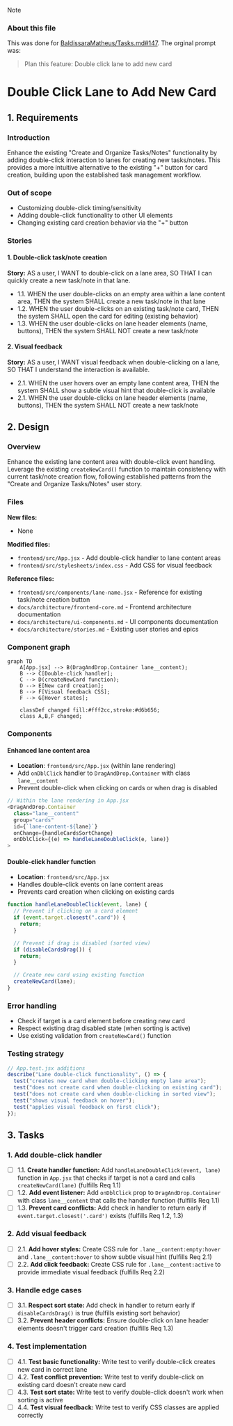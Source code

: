 > [!note]
>
> ### About this file
>
> This was done for [BaldissaraMatheus/Tasks.md#147](https://github.com/BaldissaraMatheus/Tasks.md/issues/147). The orginal prompt was:
>
> > Plan this feature: Double click lane to add new card

# Double Click Lane to Add New Card

## 1. Requirements

### Introduction

Enhance the existing "Create and Organize Tasks/Notes" functionality by adding double-click interaction to lanes for creating new tasks/notes. This provides a more intuitive alternative to the existing "+" button for card creation, building upon the established task management workflow.

### Out of scope

- Customizing double-click timing/sensitivity
- Adding double-click functionality to other UI elements
- Changing existing card creation behavior via the "+" button

### Stories

#### 1. Double-click task/note creation

**Story:** AS a user, I WANT to double-click on a lane area, SO THAT I can quickly create a new task/note in that lane.

- 1.1. WHEN the user double-clicks on an empty area within a lane content area, THEN the system SHALL create a new task/note in that lane
- 1.2. WHEN the user double-clicks on an existing task/note card, THEN the system SHALL open the card for editing (existing behavior)
- 1.3. WHEN the user double-clicks on lane header elements (name, buttons), THEN the system SHALL NOT create a new task/note

#### 2. Visual feedback

**Story:** AS a user, I WANT visual feedback when double-clicking on a lane, SO THAT I understand the interaction is available.

- 2.1. WHEN the user hovers over an empty lane content area, THEN the system SHALL show a subtle visual hint that double-click is available
- 2.1. WHEN the user double-clicks on lane header elements (name, buttons), THEN the system SHALL NOT create a new task/note

## 2. Design

### Overview

Enhance the existing lane content area with double-click event handling. Leverage the existing `createNewCard()` function to maintain consistency with current task/note creation flow, following established patterns from the "Create and Organize Tasks/Notes" user story.

### Files

**New files:**

- None

**Modified files:**

- `frontend/src/App.jsx` - Add double-click handler to lane content areas
- `frontend/src/stylesheets/index.css` - Add CSS for visual feedback

**Reference files:**

- `frontend/src/components/lane-name.jsx` - Reference for existing task/note creation button
- `docs/architecture/frontend-core.md` - Frontend architecture documentation
- `docs/architecture/ui-components.md` - UI components documentation
- `docs/architecture/stories.md` - Existing user stories and epics

### Component graph

```mermaid
graph TD
    A[App.jsx] --> B(DragAndDrop.Container lane__content);
    B --> C[Double-click handler];
    C --> D(createNewCard function);
    D --> E[New card creation];
    B --> F[Visual feedback CSS];
    F --> G[Hover states];

    classDef changed fill:#fff2cc,stroke:#d6b656;
    class A,B,F changed;
```

### Components

#### Enhanced lane content area

- **Location**: `frontend/src/App.jsx` (within lane rendering)
- Add `onDblClick` handler to `DragAndDrop.Container` with class `lane__content`
- Prevent double-click when clicking on cards or when drag is disabled

```javascript
// Within the lane rendering in App.jsx
<DragAndDrop.Container
  class="lane__content"
  group="cards"
  id={`lane-content-${lane}`}
  onChange={handleCardsSortChange}
  onDblClick={(e) => handleLaneDoubleClick(e, lane)}
>
```

#### Double-click handler function

- **Location**: `frontend/src/App.jsx`
- Handles double-click events on lane content areas
- Prevents card creation when clicking on existing cards

```javascript
function handleLaneDoubleClick(event, lane) {
  // Prevent if clicking on a card element
  if (event.target.closest(".card")) {
    return;
  }

  // Prevent if drag is disabled (sorted view)
  if (disableCardsDrag()) {
    return;
  }

  // Create new card using existing function
  createNewCard(lane);
}
```

### Error handling

- Check if target is a card element before creating new card
- Respect existing drag disabled state (when sorting is active)
- Use existing validation from `createNewCard()` function

### Testing strategy

```jsx
// App.test.jsx additions
describe("Lane double-click functionality", () => {
  test("creates new card when double-clicking empty lane area");
  test("does not create card when double-clicking on existing card");
  test("does not create card when double-clicking in sorted view");
  test("shows visual feedback on hover");
  test("applies visual feedback on first click");
});
```

## 3. Tasks

### 1. Add double-click handler

- [ ] 1.1. **Create handler function:** Add `handleLaneDoubleClick(event, lane)` function in `App.jsx` that checks if target is not a card and calls `createNewCard(lane)` (fulfills Req 1.1)
- [ ] 1.2. **Add event listener:** Add `onDblClick` prop to `DragAndDrop.Container` with class `lane__content` that calls the handler function (fulfills Req 1.1)
- [ ] 1.3. **Prevent card conflicts:** Add check in handler to return early if `event.target.closest('.card')` exists (fulfills Req 1.2, 1.3)

### 2. Add visual feedback

- [ ] 2.1. **Add hover styles:** Create CSS rule for `.lane__content:empty:hover` and `.lane__content:hover` to show subtle visual hint (fulfills Req 2.1)
- [ ] 2.2. **Add click feedback:** Create CSS rule for `.lane__content:active` to provide immediate visual feedback (fulfills Req 2.2)

### 3. Handle edge cases

- [ ] 3.1. **Respect sort state:** Add check in handler to return early if `disableCardsDrag()` is true (fulfills existing sort behavior)
- [ ] 3.2. **Prevent header conflicts:** Ensure double-click on lane header elements doesn't trigger card creation (fulfills Req 1.3)

### 4. Test implementation

- [ ] 4.1. **Test basic functionality:** Write test to verify double-click creates new card in correct lane
- [ ] 4.2. **Test conflict prevention:** Write test to verify double-click on existing card doesn't create new card
- [ ] 4.3. **Test sort state:** Write test to verify double-click doesn't work when sorting is active
- [ ] 4.4. **Test visual feedback:** Write test to verify CSS classes are applied correctly
